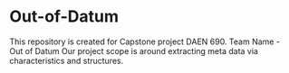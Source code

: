 # Out-of-Datum
This repository is created for Capstone project DAEN 690. Team Name - Out of Datum
Our project scope is around extracting meta data via characteristics and structures. 
